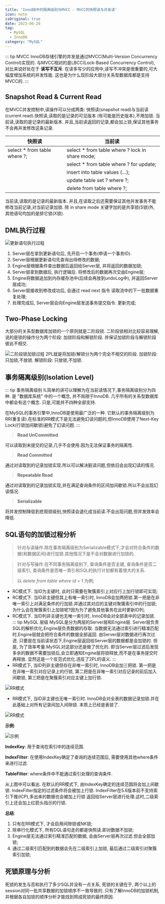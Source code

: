 ```yaml
---
title: 'InnoDB中的隔离级别与MVCC - MVCC的快照读与并发读'
icon: note
isOriginal: true
date: 2023-06-28
tag:
  - MySQL
  - InnoDB
category: "MySQL"
---
```

::: tip MVCC
InnoDB存储引擎的并发是通过MVCC(Multi-Version Concurrency Control)实现的. 与MVCC相对的是LBCC(Lock-Based Concurrency Control), 对比来说好处在于 **读写不互斥**.
在读多写少的应用中,读写不冲突是很重要的,可大幅度增加系统的并发性能. 这也是为什么现阶段大部分关系型数据库都是支持MVCC的.
:::

## Snapshot Read & Current Read
在MVCC并发控制中,读操作可以分成两类: 快照读(snapshot read)与当前读(current read).快照读,读取的是记录的可见版本 (有可能是历史版本),不用加锁.
当前读,读取的是记录的最新版本. 并且,当前读返回的记录,都会加上锁,保证其他事务不会再并发修改这条记录.

| 快照读                          | 当前读                                              |
|------------------------------|--------------------------------------------------|
| select * from table where ?; | select * from table where ? lock in share mode;  |
|                              | select * from table where ? for update;          |
|                              | insert into table values (…);                    |
|                              | update table set ? where ?;                      |
|                              | delete from table where ?;                       |

当前读,读取的是记录的最新版本. 并且,在读取之后还需要保证其他并发事务不能修改当前记录,对当前记录加锁. 除 in share mode 关键字加的是共享锁(S锁)外,
其他语句均加的是排它锁(X锁).

## DML执行过程

![更新语句执行过程](/docs/images/20230611-001.jpg)

1. Server层在拿到更新语句后, 先开启一个事务(申请一个事务ID).
2. Server层根据更新语句先查询出待修改的数据;
3. Engine层根据条件查出数据后返回给Server层, 并将返回的数据加锁;
4. Server层拿到数据后, 执行逻辑后. 将修改后的数据再次交由Engine层;
5. Engine将数据追加到内存缓存池中(后续会再放到undoLog中), 并返回Server层成功;
6. Server层接收到修改成功后, 会通过 read next 指令 读取流中的下一批数据重复处理;
7. 处理完成后, Server层会向Engine层发送事务提交指令. 更新完成;

## Two-Phase Locking
大部分的关系型数据库加锁的一个原则就是二阶段锁. 二阶段锁相对比较容易理解, 说的是锁的操作分为两个阶段: 加锁阶段和解锁阶段. 并保证加锁阶段与解锁阶段
彼此不相交.

![二阶段锁加锁过程](/docs/images/20230611-002.jpg)
2PL就是将加锁/解锁分为两个完全不相交的阶段. 加锁阶段: 只加锁,不放锁. 解锁阶段: 只放锁,不加锁.

## 事务隔离级别(Isolation Level)
::: tip 事务隔离级别
IL简单的讲可以理解为在当前读情况下,事务隔离级别分为四种. 是 "数据库系统" 中的一个概念, 并不局限于InnoDB. 几乎所有的关系型数据库中都会有这个概念. 只是,可能并不四种全部支持.

在MySQL的事务引擎中,InnoDB是使用最广泛的一种. 它默认的事务隔离级别为RR(重复读).在标准的RR模式下是无法避免幻读问题的,但InnoDB使用了Next-Key Lock(行锁加间歇锁)避免了幻读问题.
:::

> **Read UnCommitted**

可以读取到未提交的记录,几乎不会使用.因为无法保证事务的隔离性.

> **Read Committed**

通过对读取到的记录加锁实现.所以可以解决脏读问题,但依旧会出现幻读的情况.

> **Repeatable Read**

通过对读取到的记录加锁实现,并在满足查询条件的区间加间歇锁.所以不会出现幻读情况.

> **Serializable**

将并发控制降低到悲观锁级别,快照读会退化成当前读.不会出现问题,但并发效率会降低.

## SQL语句的加锁过程分析
> 针对与读操作.除在事务隔离级别为Serializable模式下,才会对符合条件的数据(和数据区间)进行加锁.其他情况下是不会对数据进行加锁的.

> 针对与写操作.在不同事务隔离级别下, 查询条件是否主键, 查询条件是否二级索引, 查询条件是否唯一索引和SQL的执行计划都有着很大的关系.
>
> 以 *delete from table where id = 1* 为例;
* RC模式下. 当ID为主键时, 此时只需要在聚簇索引上对应行上加行锁即可实现;
* RC模式下. 当ID非主键但其上有唯一索引时, InnoDB会加两把锁.第一把是在非唯一索引上对满足条件的行加锁.并通过其对应的主键对聚簇索引中的行加锁;为什么会在聚簇索引上加锁呢?因为为了避免其他事务在此时更新ID列;
* RC模式下. 当ID列非主键也无唯一索引时, InnoDB会对全部表中的记录加锁.
::: tip MySQL 层级
MySQL是分为两层的Server层和Engine层. Server层负责SQL的解析优化,Engine层负责数据的存取.
当数据无法通过索引进行精准匹配时,Engine层就会把符合条件的数据全部返回. 由Server层对数据进行再次过滤.
只要是在当前读状态下,Engine层返回给Server层的数据都是会加锁的.
但是, 为了效率考量.MySQL对这部分还是做了优化的. 即当Server层过滤后发现多余的数据不需要加锁后,会立即通知Engine层将锁释放,而不是在事务提交时再释放. 显然这是一个反范式优化.违反了2PL的语义.
:::
* RR模式下, 当ID列非主键但存在非唯一索引时, InnoDB会加三把锁. 第一把是在非唯一索引对应记录上的行锁, 第二把是在非唯一索引对应记录的前后加入间歇锁, 第三把是在聚簇索引对应主键上加行锁.

![RR模式](/docs/images/20230626-001.jpg)

* RR模式下, 当ID非主键也无唯一索引时. InnoDB会对全表的数据记录加锁.并在此基础上对所有记录间加入间隙锁. 本质上已经是表锁了.

![RR模式](/docs/images/20230626-002.jpg)

**示例**:

![示例](/docs/images/20230626-003.jpg)

**IndexKey**: 用于查询在索引中的连续范围.

**IndexFilter**: 在使用IndexKey确定了查询的连续范围后, 需要使用其他where条件来进行过滤.

**TableFilter**: where条件中不能通过索引处理的查询条件.

从上图中可以看出. 在默认的RR模式下, 由IndexKey确定的连续范围将会加上间歇锁. IndexFilter指定的过滤条件将会被加上行锁. IndexFilter在5.6版本前不支持索引下推(ICP),多出来的数据也会被加上行锁
返回给Server层进行处理.这时,二级索引上还会加上红箭头指示的行锁.

**总结**:

1. 只有在RR模式下, 才会启用间隙锁或NK锁;
2. 除串行化模式下, 所有DQL语句走的都是快照读.即对数据不加锁;
3. Engine层无法通过索引精准匹配的数据, 会由Server层再次过滤.但会全部加锁;
4. 通过二级索引匹配到的数据会先在二级索引上加锁, 最后通过二级索引对聚簇索引加锁;

## 死锁原理与分析

死锁的发生与否和执行了多少SQL并没有一点关系, 死锁的关键在于, 两个以上的session对同一批共享数据的加锁顺序不一致导致的. 只有了解InnoDB的加锁机制,并根据各自加锁的顺序分析才能找到照成死锁的最终原因.
